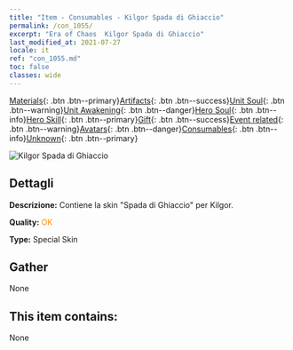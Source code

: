 ```yaml
---
title: "Item - Consumables - Kilgor Spada di Ghiaccio"
permalink: /con_1055/
excerpt: "Era of Chaos  Kilgor Spada di Ghiaccio"
last_modified_at: 2021-07-27
locale: it
ref: "con_1055.md"
toc: false
classes: wide
---
```

 [Materials](/ItemsIT/){: .btn .btn--primary}[Artifacts](/ItemsIT/Artifacts/){: .btn .btn--success}[Unit Soul](/ItemsIT/UnitSoul/){: .btn .btn--warning}[Unit Awakening](/ItemsIT/UnitAwakening/){: .btn .btn--danger}[Hero Soul](/ItemsIT/HeroSoul/){: .btn .btn--info}[Hero Skill](/ItemsIT/HeroSkill/){: .btn .btn--primary}[Gift](/ItemsIT/Gift/){: .btn .btn--success}[Event related](/ItemsIT/Events/){: .btn .btn--warning}[Avatars](/ItemsIT/Avatars/){: .btn .btn--danger}[Consumables](/ItemsIT/Consumables/){: .btn .btn--info}[Unknown](/ItemsIT/Unknown/){: .btn .btn--primary}

 ![Kilgor Spada di Ghiaccio](/images/h/h_Kilgor2.jpg)

## Dettagli
 **Descrizione:** Contiene la skin \"Spada di Ghiaccio\" per Kilgor.

 **Quality:** <span style="color: #FF8C00">OK</span>

 **Type:** Special Skin

## Gather

  None

## This item contains:

  None

